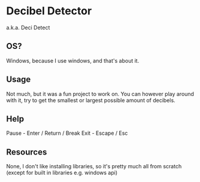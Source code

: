 # Decibel Detector

a.k.a. Deci Detect

## OS?
Windows, because I use windows, and that's about it.

## Usage
Not much, but it was a fun project to work on. You can however play around with it, try to get the smallest or largest possible amount of decibels.

## Help

Pause - Enter / Return / Break
Exit - Escape / Esc

## Resources
None, I don't like installing libraries, so it's pretty much all from scratch (except for built in libraries e.g. windows api)